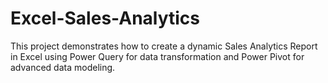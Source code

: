# Excel-Sales-Analytics
This project demonstrates how to create a dynamic Sales Analytics Report in Excel using Power Query for data transformation and Power Pivot for advanced data modeling.
